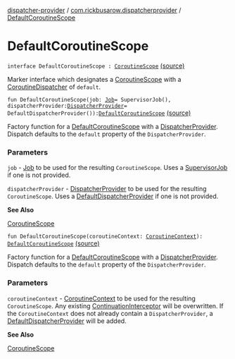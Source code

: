 [dispatcher-provider](../index.md) / [com.rickbusarow.dispatcherprovider](index.md) / [DefaultCoroutineScope](./-default-coroutine-scope.md)

# DefaultCoroutineScope

`interface DefaultCoroutineScope : `[`CoroutineScope`](https://kotlin.github.io/kotlinx.coroutines/kotlinx-coroutines-core/kotlinx.coroutines/-coroutine-scope/index.html) [(source)](https://github.com/RBusarow/Dispatch/tree/master/dispatcher-provider/src/main/java/com/rickbusarow/dispatcherprovider/CoroutineScopes.kt#L28)

Marker interface which designates a [CoroutineScope](https://kotlin.github.io/kotlinx.coroutines/kotlinx-coroutines-core/kotlinx.coroutines/-coroutine-scope/index.html) with a [CoroutineDispatcher](https://kotlin.github.io/kotlinx.coroutines/kotlinx-coroutines-core/kotlinx.coroutines/-coroutine-dispatcher/index.html) of `default`.

`fun DefaultCoroutineScope(job: `[`Job`](https://kotlin.github.io/kotlinx.coroutines/kotlinx-coroutines-core/kotlinx.coroutines/-job/index.html)` = SupervisorJob(), dispatcherProvider: `[`DispatcherProvider`](-dispatcher-provider/index.md)` = DefaultDispatcherProvider()): `[`DefaultCoroutineScope`](./-default-coroutine-scope.md) [(source)](https://github.com/RBusarow/Dispatch/tree/master/dispatcher-provider/src/main/java/com/rickbusarow/dispatcherprovider/CoroutineScopes.kt#L59)

Factory function for a [DefaultCoroutineScope](./-default-coroutine-scope.md) with a [DispatcherProvider](-dispatcher-provider/index.md).
Dispatch defaults to the `default` property of the `DispatcherProvider`.

### Parameters

`job` - [Job](https://kotlin.github.io/kotlinx.coroutines/kotlinx-coroutines-core/kotlinx.coroutines/-job/index.html) to be used for the resulting `CoroutineScope`.  Uses a [SupervisorJob](https://kotlin.github.io/kotlinx.coroutines/kotlinx-coroutines-core/kotlinx.coroutines/-supervisor-job.html) if one is not provided.

`dispatcherProvider` - [DispatcherProvider](-dispatcher-provider/index.md) to be used for the resulting `CoroutineScope`.  Uses a [DefaultDispatcherProvider](-default-dispatcher-provider/index.md) if one is not provided.

**See Also**

[CoroutineScope](https://kotlin.github.io/kotlinx.coroutines/kotlinx-coroutines-core/kotlinx.coroutines/-coroutine-scope/index.html)

`fun DefaultCoroutineScope(coroutineContext: `[`CoroutineContext`](https://kotlinlang.org/api/latest/jvm/stdlib/kotlin.coroutines/-coroutine-context/index.html)`): `[`DefaultCoroutineScope`](./-default-coroutine-scope.md) [(source)](https://github.com/RBusarow/Dispatch/tree/master/dispatcher-provider/src/main/java/com/rickbusarow/dispatcherprovider/CoroutineScopes.kt#L76)

Factory function for a [DefaultCoroutineScope](./-default-coroutine-scope.md) with a [DispatcherProvider](-dispatcher-provider/index.md).
Dispatch defaults to the `default` property of the `DispatcherProvider`.

### Parameters

`coroutineContext` - [CoroutineContext](https://kotlinlang.org/api/latest/jvm/stdlib/kotlin.coroutines/-coroutine-context/index.html) to be used for the resulting `CoroutineScope`.
Any existing [ContinuationInterceptor](https://kotlinlang.org/api/latest/jvm/stdlib/kotlin.coroutines/-continuation-interceptor/index.html) will be overwritten.
If the `CoroutineContext` does not already contain a `DispatcherProvider`, a [DefaultDispatcherProvider](-default-dispatcher-provider/index.md) will be added.

**See Also**

[CoroutineScope](https://kotlin.github.io/kotlinx.coroutines/kotlinx-coroutines-core/kotlinx.coroutines/-coroutine-scope/index.html)

